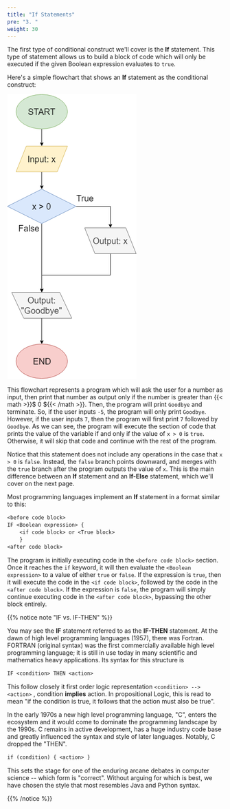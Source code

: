 ```yaml
---
title: "If Statements"
pre: "3. "
weight: 30
---
```


The first type of conditional construct we'll cover is the **If** statement. This type of statement allows us to build a block of code which will only be executed if the given Boolean expression evaluates to `true`. 

Here's a simple flowchart that shows an **If** statement as the conditional construct:

![If Flowchart](/images/04-cond/4.3.ifthen.png)

This flowchart represents a program which will ask the user for a number as input, then print that number as output only if the number is greater than {{< math >}}$ 0 ${{< /math >}}. Then, the program will print `Goodbye` and terminate. So, if the user inputs `-5`, the program will only print `Goodbye`. However, if the user inputs `7`, then the program will first print `7` followed by `Goodbye`. As we can see, the program will execute the section of code that prints the value of the variable if and only if the value of `x > 0` is `true`. Otherwise, it will skip that code and continue with the rest of the program.

Notice that this statement does not include any operations in the case that `x > 0` is `false`. Instead, the `false` branch points downward, and merges with the `true` branch after the program outputs the value of `x`. This is the main difference between an **If** statement and an **If-Else** statement, which we'll cover on the next page.

Most programming languages implement an **If** statement in a format similar to this:

```tex
<before code block>
IF <Boolean expression> {
    <if code block> or <True block>
    }
<after code block>
```

The program is initially executing code in the `<before code block>` section. Once it reaches the `if` keyword, it will then evaluate the `<Boolean expression>` to a value of either `true` or `false`. If the expression is `true`, then it will execute the code in the `<if code block>`, followed by the code in the `<after code block>`. If the expression is `false`, the program will simply continue executing code in the `<after code block>`, bypassing the other block entirely. 

{{% notice note "IF vs. IF-THEN" %}}

You may see the <b>IF</b> statement referred to as the <b>IF-THEN</b> statement.  At the dawn of high level programming languages (1957), there was Fortran.  FORTRAN (original syntax) was the first commercially available high level programming language; it is still in use today in many scientific and mathematics heavy applications.  Its syntax for this structure is

```tex
IF <condition> THEN <action>
```

This follow closely it first order logic representation `<condition> --> <action>` , condition <b>implies</b> action.  In propositional Logic, this is read to mean "if the condition is true, it follows that the action must also be true".

In the early 1970s a new high level programming language, "C", enters the ecosystem and it would come to dominate the programming landscape by the 1990s.  C remains in active development, has a huge industry code base and greatly influenced the syntax and style of later languages.  Notably, C dropped the "THEN". 

```tex
if (condition) { <action> }
```

This sets the stage for one of the enduring arcane debates in computer science -- which form is "correct".  Without arguing for which is best, we have chosen the style that most resembles Java and Python syntax.

{{% /notice %}}